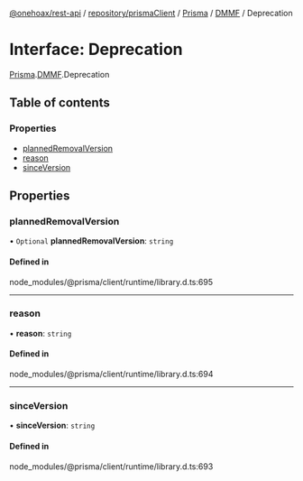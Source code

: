 [@onehoax/rest-api](../README.md) / [repository/prismaClient](../modules/repository_prismaClient.md) / [Prisma](../modules/repository_prismaClient.Prisma.md) / [DMMF](../modules/repository_prismaClient.Prisma.DMMF.md) / Deprecation

# Interface: Deprecation

[Prisma](../modules/repository_prismaClient.Prisma.md).[DMMF](../modules/repository_prismaClient.Prisma.DMMF.md).Deprecation

## Table of contents

### Properties

- [plannedRemovalVersion](repository_prismaClient.Prisma.DMMF.Deprecation.md#plannedremovalversion)
- [reason](repository_prismaClient.Prisma.DMMF.Deprecation.md#reason)
- [sinceVersion](repository_prismaClient.Prisma.DMMF.Deprecation.md#sinceversion)

## Properties

### plannedRemovalVersion

• `Optional` **plannedRemovalVersion**: `string`

#### Defined in

node_modules/@prisma/client/runtime/library.d.ts:695

___

### reason

• **reason**: `string`

#### Defined in

node_modules/@prisma/client/runtime/library.d.ts:694

___

### sinceVersion

• **sinceVersion**: `string`

#### Defined in

node_modules/@prisma/client/runtime/library.d.ts:693
